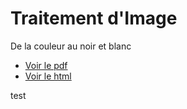 # Traitement d'Image
De la couleur au noir et blanc

* [Voir le pdf](https://github.com/raoulhatterer/TraitementdImage/blob/master/TraitementdImage.pdf)
* [Voir le html](http://htmlpreview.github.io/?https://github.com/raoulhatterer/TraitementdImage/blob/master/TraitementdImage.html)

test

